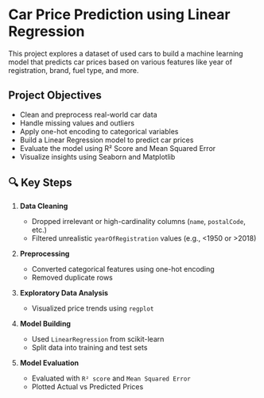 # Car Price Prediction using Linear Regression
This project explores a dataset of used cars to build a machine learning model that predicts car prices based on various features like year of registration, brand, fuel type, and more.


## Project Objectives

- Clean and preprocess real-world car data
- Handle missing values and outliers
- Apply one-hot encoding to categorical variables
- Build a Linear Regression model to predict car prices
- Evaluate the model using R² Score and Mean Squared Error
- Visualize insights using Seaborn and Matplotlib

## 🔍 Key Steps

1. **Data Cleaning**
   - Dropped irrelevant or high-cardinality columns (`name`, `postalCode`, etc.)
   - Filtered unrealistic `yearOfRegistration` values (e.g., <1950 or >2018)

2. **Preprocessing**
   - Converted categorical features using one-hot encoding
   - Removed duplicate rows

3. **Exploratory Data Analysis**
   - Visualized price trends using `regplot`

4. **Model Building**
   - Used `LinearRegression` from scikit-learn
   - Split data into training and test sets

5. **Model Evaluation**
   - Evaluated with `R² score` and `Mean Squared Error`
   - Plotted Actual vs Predicted Prices


